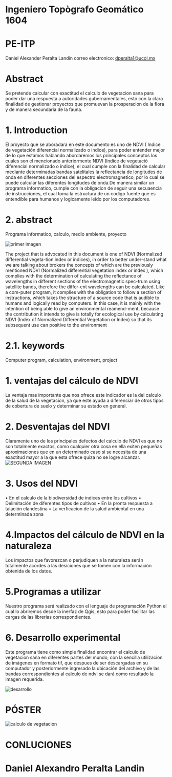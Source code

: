 

# Ingeniero Topògrafo Geomático 1604

# PE-ITP
    
Daniel Alexander Peralta Landin
correo electronico: 
dperalta1@ucol.mx


# Abstract

Se pretende calcular con exactitud el calculo de vegetacion sana para poder dar una respuesta a autoridades gubernamentales, esto con la clara finalidad de gestionar proyectos que promuevan la prosperacion de la flora y de manera secundaria de la fauna.

# 1. 	Introduction 

El proyecto que se aboradara en este documento  es uno de NDVI ( Indice de vegetación diferencial normalizado o indice), para poder entender mejor de lo que estamos hablando abordaremos los principales conceptos los cuales son el mencionado anteriormente NDVI (Indice de vegetació diferencial normalizado o indice), el cual cumple con la finalidad de calcular mediante determinadas bandas satelitales la reflectancia de longitudes de onda en diferentes secciones del espectro electromagnetico, por lo cual se puede calcular las diferentes longitudes de onda.De manera similar un programa informatico, cumple con la obligacion de seguir una secuaencia de instrucciones, el cual toma la estructura de un codigo fuente que es entendible para humanos y logicamente leido por los computadores. 

# 2. 	abstract

Programa informatico, calculo, medio ambiente, proyecto

![primer imagen](https://user-images.githubusercontent.com/52055695/83090884-7300f000-a05f-11ea-8a36-646422c117bf.jpg)

The project that is advocated in this document is one of NDVI (Normalized differential vegeta-tion index or indices), in order to better under-stand what we are talking about brokers the concepts of which are the previously mentioned NDVI (Normalized differential vegetation index or index ), which complies with the determination of calculating the reflectance of wavelengths in different sections of the electromagnetic spec-trum using satellite bands, therefore the differ-ent wavelengths can be calculated. Like a com-puter program, it complies with the obligation to follow a section of instructions, which takes the structure of a source code that is audible to humans and logically read by computers.
In this case, it is mainly with the intention of being able to give an environmental reamend-ment, because the contribution it intends to give is totally for ecological use by calculating NDVI (Index of Normalized Differential Vegetation or Index) so that its subsequent use can positive to the environment

# 2.1. 	keywords

Computer program, calculation, environment, project 

# 1.	ventajas del cálculo de NDVI

La ventaja mas importante que nos ofrece este indicador es la del calculo de la salud de la vegetacion, ya que este ayuda a diferenciar de otros tipos de cobertura de suelo y determinar su estado en general.

# 2. Desventajas del NDVI

Claramente uno de los principales defectos del calculo de NDVI es que no son totalmente exactos, como cualquier otra cosa en ella exiten pequeñas aproximaciones que en un determinado caso si se necesita de una exactitud mayor a la que esta ofrece quiza no se logre alcanzar.
![SEGUNDA IMAGEN](https://user-images.githubusercontent.com/52055695/83091287-79439c00-a060-11ea-969d-e472517f1c62.png)


# 3. Usos del NDVI

•	En el calculo de la biodiversidad de índices entre los cultivos
•	Delimitación de diferentes tipos de cultivos
•	En la pronta respuesta a talación clandestina 
•	La verficacion de la salud ambiental en una determinada zona 

# 4.Impactos del cálculo de NDVI en la naturaleza

Los impactos que favorezcan o perjudiquen a la naturaleza serán totalmente acordes a las desiciones que se tomen con la información obtenida de los datos.

# 5.Programas a utilizar

Nuestro programa será realizado con el lenguaje de programación Python el cual lo abriremos desde la inerfaz de Qgis, esto para poder facilitar  las cargas de las librerias correspondientes.

# 6. Desarrollo experimental


Este programa tiene como simple finalidad encontrar el calculo de vegetacion sana en diferentes partes del mundo, con la sencilla utilizacion de imágenes en formato tif, que despues de ser descargadas en su computador y posteriormente ingresado la ubicación del archivo y de las bandas correspondientes al calculo de ndvi se dará como resultado la imagen requerida.

![desarrollo](https://user-images.githubusercontent.com/52055695/83091670-4e0d7c80-a061-11ea-9e88-12e664ef756b.png)


# PÓSTER

![calculo de vegetacion](https://user-images.githubusercontent.com/52055695/83091834-bb211200-a061-11ea-849f-372ea6e7de2f.png)



# CONLUCIONES


# Daniel Alexandro Peralta Landin


